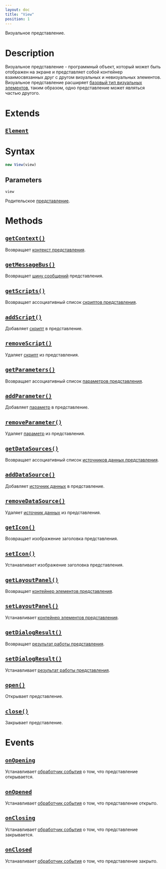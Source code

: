 ```yaml
---
layout: doc
title: "View"
position: 1
---
```


Визуальное представление.

# Description

Визуальное представление - программный объект, который может быть отображен на экране и представляет
собой контейнер взаимосвязанных друг с другом визуальных и невизуальных элементов. Визуальное
представление расширяет [базовый тип визуальных элементов](../Element/), таким образом, одно
представление может являться частью другого.

# Extends

## [`Element`](../Element/)

# Syntax

```js
new View(view)
```

## Parameters

`view`

Родительское [представление]().

# Methods

## [`getContext()`](View.getContext/)

Возвращает [контекст представления](../ViewContext/).

## [`getMessageBus()`](View.getMessageBus/)

Возвращает [шину сообщений](../MessageBus/) представления.

## [`getScripts()`](View.getScripts/)

Возвращает ассоциативный список [скриптов представления](../Script/).

## [`addScript()`](View.addScript/)

Добавляет [скрипт](../Script/) в представление.

## [`removeScript()`](View.removeScript/)

Удаляет [скрипт](../Script/) из представления.

## [`getParameters()`](View.getParameters/)

Возвращает ассоциативный список [параметров представления](../Parameter/).

## [`addParameter()`](View.addParameter/)

Добавляет [параметр](../Parameter/) в представление.

## [`removeParameter()`](View.removeParameter/)

Удаляет [параметр](../Parameter/) из представления.

## [`getDataSources()`](View.getDataSources/)

Возвращает ассоциативный список [источников данных представления](../../DataSources/BaseDataSource/).

## [`addDataSource()`](View.addDataSource/)

Добавляет [источник данных](../../DataSources/BaseDataSource/) в представление.

## [`removeDataSource()`](View.removeDataSource/)

Удаляет [источник данных](../../DataSources/BaseDataSource/) из представления.

## [`getIcon()`](View.getIcon/)

Возвращает изображение заголовка представления.

## [`setIcon()`](View.setIcon/)

Устанавливает изображение заголовка представления.

## [`getLayoutPanel()`](View.getLayoutPanel/)

Возвращает [контейнер элементов представления](../../LayoutPanels/).

## [`setLayoutPanel()`](View.setLayoutPanel/)

Устанавливает [контейнер элементов представления](../../LayoutPanels/).

## [`getDialogResult()`](View.getDialogResult/)

Возвращает [результат работы представления](DialogResult/).

## [`setDialogResult()`](View.setDialogResult/)

Устанавливает [результат работы представления](DialogResult/).

## [`open()`](View.open/)

Открывает представление.

## [`close()`](View.close/)

Закрывает представление.

# Events

## [`onOpening`](View.onOpening/)

Устанавливает [обработчик события](../Script/) о том, что представление открывается.

## [`onOpened`](View.onOpened/)

Устанавливает [обработчик события](../Script/) о том, что представление открыто.

## [`onClosing`](View.onClosing/)

Устанавливает [обработчик события](../Script/) о том, что представление закрывается.

## [`onClosed`](View.onClosed/)

Устанавливает [обработчик события](../Script/) о том, что представление закрыто.
